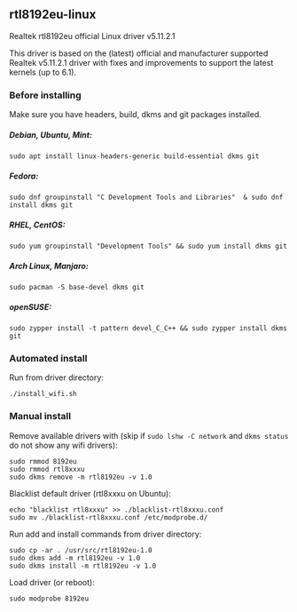 ## rtl8192eu-linux
Realtek rtl8192eu official Linux driver v5.11.2.1

This driver is based on the (latest) official and manufacturer supported Realtek v5.11.2.1 driver with fixes and improvements to support the latest kernels (up to 6.1).

### Before installing

Make sure you have headers, build, dkms and git packages installed. 

##### Debian, Ubuntu, Mint:

```sudo apt install linux-headers-generic build-essential dkms git```

##### Fedora:

```sudo dnf groupinstall "C Development Tools and Libraries"  & sudo dnf install dkms git```

##### RHEL, CentOS:

```sudo yum groupinstall "Development Tools" && sudo yum install dkms git```

##### Arch Linux, Manjaro:

```sudo pacman -S base-devel dkms git```

##### openSUSE:

```sudo zypper install -t pattern devel_C_C++ && sudo zypper install dkms git```

### Automated install 

Run from driver directory:
```
./install_wifi.sh
```

### Manual install

Remove available drivers with (skip if `sudo lshw -C network` and `dkms status` do not show any wifi drivers):

```
sudo rmmod 8192eu
sudo rmmod rtl8xxxu
sudo dkms remove -m rtl8192eu -v 1.0
```

Blacklist default driver (rtl8xxxu on Ubuntu):

```
echo "blacklist rtl8xxxu" >> ./blacklist-rtl8xxxu.conf
sudo mv ./blacklist-rtl8xxxu.conf /etc/modprobe.d/
```

Run add and install commands from driver directory:

```
sudo cp -ar . /usr/src/rtl8192eu-1.0
sudo dkms add -m rtl8192eu -v 1.0
sudo dkms install -m rtl8192eu -v 1.0
```

Load driver (or reboot):
```
sudo modprobe 8192eu
```
